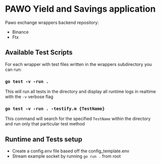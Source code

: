 # PAWO Yield and Savings application

Pawo exchange wrappers backend repository:
- Binance 
- Ftx

## Available Test Scripts

For each wrapper with test files written in the wrappers subdirectory you can run:

### `go test -v -run .`

This will run all tests in the directory and display all runtime logs in realtime with the `-v` verbose flag

### `go test -v -run . -testify.m {TestName}`

This command will search for the specified `TestName` within the directory and run only that particular test method

## Runtime and Tests setup

- Create a config.env file based off the config_template.env
- Stream example socket by running `go run .` from root
